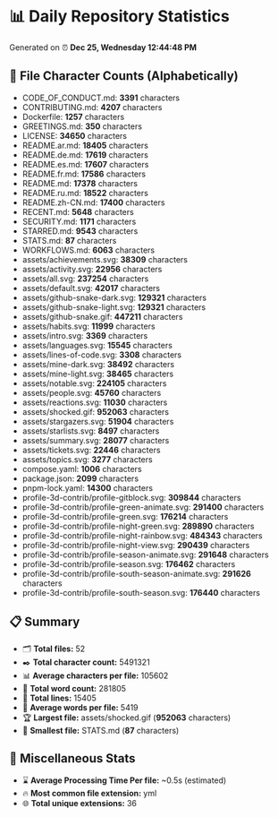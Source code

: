 # 📊 Daily Repository Statistics
Generated on ⏰ **Dec 25, Wednesday 12:44:48 PM**

## 📂 File Character Counts (Alphabetically)
- CODE_OF_CONDUCT.md: **3391** characters
- CONTRIBUTING.md: **4207** characters
- Dockerfile: **1257** characters
- GREETINGS.md: **350** characters
- LICENSE: **34650** characters
- README.ar.md: **18405** characters
- README.de.md: **17619** characters
- README.es.md: **17607** characters
- README.fr.md: **17586** characters
- README.md: **17378** characters
- README.ru.md: **18522** characters
- README.zh-CN.md: **17400** characters
- RECENT.md: **5648** characters
- SECURITY.md: **1171** characters
- STARRED.md: **9543** characters
- STATS.md: **87** characters
- WORKFLOWS.md: **6063** characters
- assets/achievements.svg: **38309** characters
- assets/activity.svg: **22956** characters
- assets/all.svg: **237254** characters
- assets/default.svg: **42017** characters
- assets/github-snake-dark.svg: **129321** characters
- assets/github-snake-light.svg: **129321** characters
- assets/github-snake.gif: **447211** characters
- assets/habits.svg: **11999** characters
- assets/intro.svg: **3369** characters
- assets/languages.svg: **15545** characters
- assets/lines-of-code.svg: **3308** characters
- assets/mine-dark.svg: **38492** characters
- assets/mine-light.svg: **38465** characters
- assets/notable.svg: **224105** characters
- assets/people.svg: **45760** characters
- assets/reactions.svg: **11030** characters
- assets/shocked.gif: **952063** characters
- assets/stargazers.svg: **51904** characters
- assets/starlists.svg: **8497** characters
- assets/summary.svg: **28077** characters
- assets/tickets.svg: **22446** characters
- assets/topics.svg: **3277** characters
- compose.yaml: **1006** characters
- package.json: **2099** characters
- pnpm-lock.yaml: **14300** characters
- profile-3d-contrib/profile-gitblock.svg: **309844** characters
- profile-3d-contrib/profile-green-animate.svg: **291400** characters
- profile-3d-contrib/profile-green.svg: **176214** characters
- profile-3d-contrib/profile-night-green.svg: **289890** characters
- profile-3d-contrib/profile-night-rainbow.svg: **484343** characters
- profile-3d-contrib/profile-night-view.svg: **290439** characters
- profile-3d-contrib/profile-season-animate.svg: **291648** characters
- profile-3d-contrib/profile-season.svg: **176462** characters
- profile-3d-contrib/profile-south-season-animate.svg: **291626** characters
- profile-3d-contrib/profile-south-season.svg: **176440** characters

## 📋 Summary
- 🗂️ **Total files:** 52
- ✒️ **Total character count:** 5491321
- 📊 **Average characters per file:** 105602
- 📝 **Total word count:** 281805
- 🧾 **Total lines:** 15405
- 📐 **Average words per file:** 5419
- 🏆 **Largest file:** assets/shocked.gif (**952063** characters)
- 🥉 **Smallest file:** STATS.md (**87** characters)

## 🌟 Miscellaneous Stats
- ⌛ **Average Processing Time Per file:** ~0.5s (estimated)
- 🔥 **Most common file extension:** yml
- 🌐 **Total unique extensions:** 36
